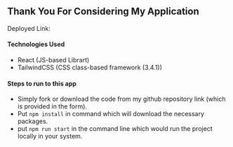 ## Thank You For Considering My Application

Deployed Link: 

#### Technologies Used
 - React (JS-based Librart)
 - TailwindCSS (CSS class-based framework (3.4.1))

 #### Steps to run to this app

 - Simply fork or download the code from my github repository link  (which is provided in the form).
 - Put ```npm install``` in command which will download the necessary packages.
 - put ```npm run start``` in the command line which would run the project locally in your system.
